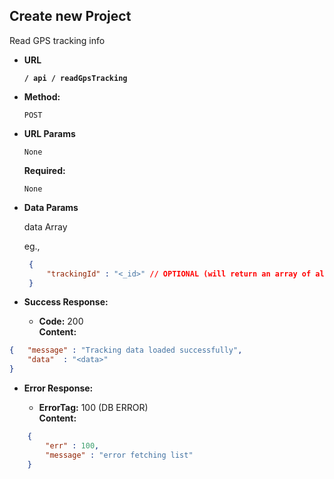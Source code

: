 **Create new Project**
----
  Read GPS tracking info

* **URL**

  **`/ api / readGpsTracking`**

* **Method:**

  `POST`
  
*  **URL Params**
    
    `None`

   **Required:**
 
   `None`

* **Data Params**

  data Array

  eg.,
  ```json
   {
       "trackingId" : "<_id>" // OPTIONAL (will return an array of all entries belonging to the company if left empty)
   }
   ```

* **Success Response:**

  * **Code:** 200 <br />
    **Content:**
```json
{   "message" : "Tracking data loaded successfully",
	"data"  : "<data>"
}
```
 
* **Error Response:**

  * **ErrorTag:** 100 (DB ERROR) <br />
    **Content:** 
```json
    {
        "err" : 100, 
        "message" : "error fetching list"
    }
```